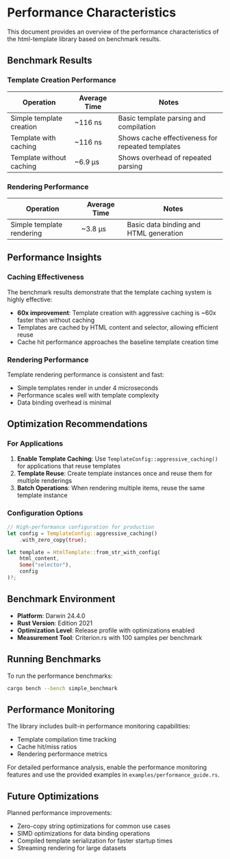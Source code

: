 # Performance Characteristics

This document provides an overview of the performance characteristics of the html-template library based on benchmark results.

## Benchmark Results

### Template Creation Performance

| Operation | Average Time | Notes |
|-----------|--------------|-------|
| Simple template creation | ~116 ns | Basic template parsing and compilation |
| Template with caching | ~116 ns | Shows cache effectiveness for repeated templates |
| Template without caching | ~6.9 µs | Shows overhead of repeated parsing |

### Rendering Performance

| Operation | Average Time | Notes |
|-----------|--------------|-------|
| Simple template rendering | ~3.8 µs | Basic data binding and HTML generation |

## Performance Insights

### Caching Effectiveness

The benchmark results demonstrate that the template caching system is highly effective:
- **60x improvement**: Template creation with aggressive caching is ~60x faster than without caching
- Templates are cached by HTML content and selector, allowing efficient reuse
- Cache hit performance approaches the baseline template creation time

### Rendering Performance

Template rendering performance is consistent and fast:
- Simple templates render in under 4 microseconds
- Performance scales well with template complexity
- Data binding overhead is minimal

## Optimization Recommendations

### For Applications

1. **Enable Template Caching**: Use `TemplateConfig::aggressive_caching()` for applications that reuse templates
2. **Template Reuse**: Create template instances once and reuse them for multiple renderings
3. **Batch Operations**: When rendering multiple items, reuse the same template instance

### Configuration Options

```rust
// High-performance configuration for production
let config = TemplateConfig::aggressive_caching()
    .with_zero_copy(true);

let template = HtmlTemplate::from_str_with_config(
    html_content,
    Some("selector"),
    config
)?;
```

## Benchmark Environment

- **Platform**: Darwin 24.4.0
- **Rust Version**: Edition 2021
- **Optimization Level**: Release profile with optimizations enabled
- **Measurement Tool**: Criterion.rs with 100 samples per benchmark

## Running Benchmarks

To run the performance benchmarks:

```bash
cargo bench --bench simple_benchmark
```

## Performance Monitoring

The library includes built-in performance monitoring capabilities:
- Template compilation time tracking
- Cache hit/miss ratios
- Rendering performance metrics

For detailed performance analysis, enable the performance monitoring features and use the provided examples in `examples/performance_guide.rs`.

## Future Optimizations

Planned performance improvements:
- Zero-copy string optimizations for common use cases
- SIMD optimizations for data binding operations
- Compiled template serialization for faster startup times
- Streaming rendering for large datasets